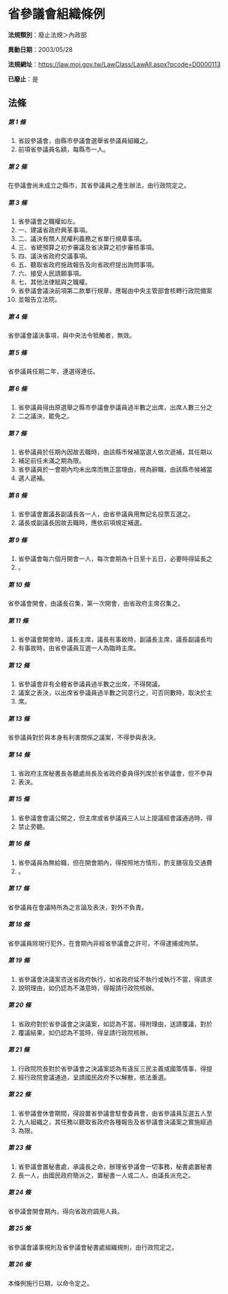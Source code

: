 # 省參議會組織條例

**法規類別**：廢止法規＞內政部

**異動日期**：2003/05/28  

**法規網址**：https://law.moj.gov.tw/LawClass/LawAll.aspx?pcode=D0000113

**已廢止**：是



## 法條
##### 第 1 條
1. 省設參議會，由縣市參議會選舉省參議員組織之。
1. 前項省參議員名額，每縣市一人。

##### 第 2 條
在參議會尚未成立之縣市，其省參議員之產生辦法，由行政院定之。

##### 第 3 條
1. 省參議會之職權如左。
1. 一、建議省政府興革事項。
1. 二、議決有關人民權利義務之省單行規章事項。
1. 三、省總預算之初步審議及省決算之初步審核事項。
1. 四、議決省政府交議事項。
1. 五、聽取省政府施政報告及向省政府提出詢問事項。
1. 六、接受人民請願事項。
1. 七、其他法律賦與之職權。
1. 省參議會議決前項第二款單行規章，應報由中央主管部會核轉行政院備案
1. 並報告立法院。

##### 第 4 條
省參議會議決事項，與中央法令牴觸者，無效。

##### 第 5 條
省參議員任期二年，連選得連任。

##### 第 6 條
1. 省參議員得由原選舉之縣市參議會參議員過半數之出席，出席人數三分之
1. 二之議決，罷免之。

##### 第 7 條
1. 省參議員於任期內因故去職時，由該縣市候補當選人依次遞補，其任期以 
1. 補足前任未滿之期為限。                                           
1. 省參議員於一會期內均未出席而無正當理由，視為辭職，由該縣市候補當 
1. 選人遞補。

##### 第 8 條
1. 省參議會置議長副議長各一人，由省參議員用無記名投票互選之。
1. 議長或副議長因故去職時，應依前項規定補選。

##### 第 9 條
1. 省參議會每六個月開會一人，每次會期為十日至十五日，必要時得延長之
1. 。

##### 第 10 條
省參議會開會，由議長召集，第一次開會，由省政府主席召集之。

##### 第 11 條
1. 省參議會開會時，議長主席，議長有事故時，副議長主席，議長副議長均
1. 有事故時，由省參議員互選一人為臨時主席。

##### 第 12 條
1. 省參議會非有全體省參議員過半數之出席，不得開議。
1. 議案之表決，以出席省參議員過半數之同意行之，可否同數時，取決於主
1. 席。

##### 第 13 條
省參議員對於與本身有利害關係之議案，不得參與表決。

##### 第 14 條
1. 省政府主席秘書長各聽處局長及省政府委員得列席於省參議會，但不參與
1. 表決。

##### 第 15 條
1. 省參議會會議公開之，但主席或省參議員三人以上提議經會議通過時，得
1. 禁止旁聽。

##### 第 16 條
1. 省參議員為無給職，但在開會期內，得按照地方情形，酌支膳宿及交通費
1. 。

##### 第 17 條
省參議員在會議時所為之言論及表決，對外不負責。

##### 第 18 條
省參議員除現行犯外，在會期內非經省參議會之許可，不得逮捕或拘禁。

##### 第 19 條
1. 省參議會決議案咨送省政府執行，如省政府延不執行或執行不當，得請求
1. 說明理由，如仍認為不滿意時，得報請行政院核辦。

##### 第 20 條
1. 省政府對於省參議會之決議案，如認為不當，得附理由，送請覆議，對於
1. 覆議結果，如仍認為不當時，得呈請行政院核辦。

##### 第 21 條
1. 行政院院長對於省參議會之決議案認為有違反三民主義或國策情事，得提
1. 經行政院會議通過，呈請國民政府予以解散，依法重選。

##### 第 22 條
1. 省參議會休會期間，得設置省參議會駐會委員會，由省參議員互選五人至
1. 九人組織之，其任務以聽取省政府各種報告及省參議會決議案之實施經過
1. 為限。

##### 第 23 條
1. 省參議會置秘書處，承議長之命，辦理省參議會一切事務，秘書處置秘書
1. 長一人，由國民政府簡派之，置秘書一人或二人，由議長派充之。

##### 第 24 條
省參議會開會期內，得向省政府調用人員。

##### 第 25 條
省參議會議事規則及省參議會秘書處組織規則，由行政院定之。

##### 第 26 條
本條例施行日期，以命令定之。


